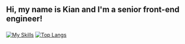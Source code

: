 <h2 align="left">Hi, my name is Kian and I'm a senior front-end engineer!</h2>

###

[![My Skills](https://skillicons.dev/icons?i=vue,nuxtjs,react,nextjs,redux,ts,js,vite,tailwind,html,css,figma,github,gitlab,webstorm)](https://skillicons.dev)
[![Top Langs](https://github-readme-stats.vercel.app/api/top-langs/?username=KianSenpai&layout=compact)](https://github.com/anuraghazra/github-readme-stats)

###

###
